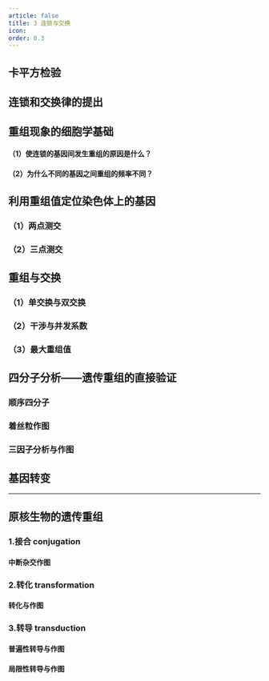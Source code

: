 ```yaml
---
article: false
title: 3 连锁与交换
icon: 
order: 0.3
---
```

## 卡平方检验
## 连锁和交换律的提出


## 重组现象的细胞学基础
#### （1）使连锁的基因间发生重组的原因是什么？
#### （2）为什么不同的基因之间重组的频率不同？
## 利用重组值定位染色体上的基因
### （1）两点测交
### （2）三点测交
## 重组与交换
### （1）单交换与双交换
### （2）干涉与并发系数
### （3）最大重组值
## 四分子分析——遗传重组的直接验证
### 顺序四分子
### 着丝粒作图
### 三因子分析与作图

## 基因转变

---
## 原核生物的遗传重组
### 1.接合 conjugation

#### 中断杂交作图
### 2.转化 transformation

#### 转化与作图
### 3.转导 transduction

#### 普遍性转导与作图
#### 局限性转导与作图
